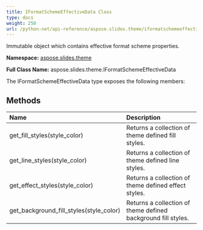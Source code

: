 ```yaml
---
title: IFormatSchemeEffectiveData Class
type: docs
weight: 250
url: /python-net/api-reference/aspose.slides.theme/iformatschemeeffectivedata/
---
```


Immutable object which contains effective format scheme properties.

**Namespace:** [aspose.slides.theme](/slides/python-net/api-reference/aspose.slides.theme/)

**Full Class Name:** aspose.slides.theme.IFormatSchemeEffectiveData



The IFormatSchemeEffectiveData type exposes the following members:
## **Methods**
|**Name**|**Description**|
| :- | :- |
|get_fill_styles(style_color)|Returns a collection of theme defined fill styles.|
|get_line_styles(style_color)|Returns a collection of theme defined line styles.|
|get_effect_styles(style_color)|Returns a collection of theme defined effect styles.|
|get_background_fill_styles(style_color)|Returns a collection of theme defined background fill styles.|
